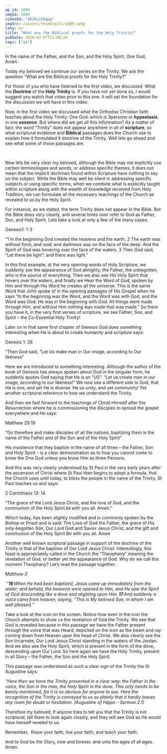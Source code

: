 ```yaml
---
wp_id: 1099
imgId: 1089
videoId: "481HLeZQgwg"
imgSrc: /assets/thumbnails/1089.webp
lang: en
title: "What are the Biblical proofs for the Holy Trinity?"
pubDate: 2018-03-07T11:08:26
tags: ["aa"]
---
```


<p>In the name of the Father, and the Son, and the Holy Spirit, One God, Amen. <span data-ccp-props="{&quot;201341983&quot;:0,&quot;335559739&quot;:160,&quot;335559740&quot;:259}"> </span></p>
<p>Today my beloved we continue our series on the Trinity. We ask the question “What are the Biblical proofs for the Holy Trinity?”<span data-ccp-props="{&quot;201341983&quot;:0,&quot;335559739&quot;:160,&quot;335559740&quot;:259}"> </span></p>
<p>For those of you who have listened to the first video, we discussed  What the <b>Doctrine</b> of the <b>Holy</b> <b>Trinity</b> is. If you have not yet done so, I would suggest you watch that video prior to this one. It will set the foundation for the discussion we will have in this video. <span data-ccp-props="{&quot;201341983&quot;:0,&quot;335559739&quot;:160,&quot;335559740&quot;:259}"> </span></p>
<p>Now, in the first video we discussed what the Orthodox Christian faith teaches about the Holy Trinity: One God: which is 3persons or <b>hypostasis</b>, in one <b>essence</b>. But where did we get all this information? As a matter of fact, the word “Trinity” does not appear anywhere in all of <b>scripture</b>, so what scriptural evidence and <b>Biblical</b> passages does the Church use to explain how it formulated it doctrine of the Trinity. Well lets go ahead and see what some of those passages are. <span data-ccp-props="{&quot;201341983&quot;:0,&quot;335559739&quot;:160,&quot;335559740&quot;:259}"> </span></p>
<p><span data-ccp-props="{&quot;201341983&quot;:0,&quot;335559739&quot;:160,&quot;335559740&quot;:259}"> </span><span data-ccp-props="{&quot;201341983&quot;:0,&quot;335559739&quot;:160,&quot;335559740&quot;:259}"> </span></p>
<p>Now lets be very clear my beloved, although the Bible may not explicitly use certain terminologies and words, or address specific themes, it does not mean that the implicit doctrines found within Scripture have nothing to say on the subject. While the Bible may well be silent in addressing specific subjects or using specific terms, when we combine what is explicitly taught within scripture along with the wealth of knowledge received from Holy Tradition, we can formulate all the necessary teachings of the Church as revealed to us by the Holy Spirit. <span data-ccp-props="{&quot;201341983&quot;:0,&quot;335559739&quot;:160,&quot;335559740&quot;:259}"> </span></p>
<p>For instance, as we stated, the term Trinity does not appear in the Bible. But the Bible does very clearly, and several times over refer to God as Father, Son, and Holy Spirit. Lets take a look at only a few of the many cases: <span data-ccp-props="{&quot;201341983&quot;:0,&quot;335559739&quot;:160,&quot;335559740&quot;:259}"> </span></p>
<p>Genesis1: 1-3<span data-ccp-props="{&quot;201341983&quot;:0,&quot;335559739&quot;:160,&quot;335559740&quot;:259}"> </span></p>
<p>“1 In the beginning God created the heavens and the earth. 2 The earth was without form, and void; and darkness was on the face of the deep. And the Spirit of God was hovering over the face of the waters. 3 Then God said, “Let there be light”; and there was light.”<span data-ccp-props="{&quot;201341983&quot;:0,&quot;335559739&quot;:160,&quot;335559740&quot;:259}"> </span></p>
<p>In this first example, at the very opening words of Holy Scripture, we suddenly see the appearance of God almighty, the Father, the unbegotten, who is the source of everything. Then we also see His Holy Spirit that hovers over the waters, and finally we Hear the Word of God, spoken by Him and through His Word he creates all the universe. This is the same Word that John spoke of in the opening passages of His Gospel when he says “In the beginning was the Word, and the Word was with God, and the Word was God. He was in the beginning with God. All things were made through Him, and without Him nothing was made that was made.” So there you have it, in the very first verses of scripture, we see Father, Son, and Spirit – the Co-Essential Holy Trinity! <span data-ccp-props="{&quot;201341983&quot;:0,&quot;335559739&quot;:160,&quot;335559740&quot;:259}"> </span></p>
<p>Later on in that same first chapter of Genesis God does something interesting when He is about to create humanity and scripture says: <span data-ccp-props="{&quot;201341983&quot;:0,&quot;335559739&quot;:160,&quot;335559740&quot;:259}"> </span></p>
<p>Genesis 1: 26 <span data-ccp-props="{&quot;201341983&quot;:0,&quot;335559739&quot;:160,&quot;335559740&quot;:259}"> </span></p>
<p>“Then God said, “Let Us make man in Our image, according to Our likeness”<span data-ccp-props="{&quot;201341983&quot;:0,&quot;335559739&quot;:160,&quot;335559740&quot;:259}"> </span></p>
<p>Here we are introduced to something interesting. Although the author of the book of Genesis has always spoken about God in the singular form, he suddenly quotes God saying that He is an “US”. “Let us create man in our image, according to our likeness!” We now see a different side to God, that He is one, and yet He is diverse. He us unity, and yet community! Yet another scriptural reference to how we understand the Trinity. <span data-ccp-props="{&quot;201341983&quot;:0,&quot;335559739&quot;:160,&quot;335559740&quot;:259}"> </span></p>
<p>And then we fast forward to the teachings of Christ Himself after the Resurrection where he is commissioning the disciples to spread the gospel everywhere and He says: <span data-ccp-props="{&quot;201341983&quot;:0,&quot;335559739&quot;:160,&quot;335559740&quot;:259}"> </span></p>
<p>Matthew 29:19 <span data-ccp-props="{&quot;201341983&quot;:0,&quot;335559739&quot;:160,&quot;335559740&quot;:259}"> </span></p>
<p>“Go therefore and make disciples of all the nations, baptizing them in the name of the Father and of the Son and of the Holy Spirit”<span data-ccp-props="{&quot;201341983&quot;:0,&quot;335559739&quot;:160,&quot;335559740&quot;:259}"> </span></p>
<p>His insistence that they baptize in the name of all three – the Father, Son and Holy Spirit &#8211; is a clear demonstration as to how you cannot come to know the One God unless you know Him as three Persons.<span data-ccp-props="{&quot;201341983&quot;:0,&quot;335559739&quot;:160,&quot;335559740&quot;:259}"> </span></p>
<p>And this was very clearly understood by St Paul in the very early years after the ascension of Christ where St Paul then begins to adopt a formula, that the Church uses until today, to bless the people in the name of the Trinity. St Paul teaches us and says: <span data-ccp-props="{&quot;201341983&quot;:0,&quot;335559739&quot;:160,&quot;335559740&quot;:259}"> </span></p>
<p>2 Corinthians 13: 14 <span data-ccp-props="{&quot;201341983&quot;:0,&quot;335559739&quot;:160,&quot;335559740&quot;:259}"> </span></p>
<p>“The grace of the Lord Jesus Christ, and the love of God, and the communion of the Holy Spirit <i>be</i> with you all. Amen.”<span data-ccp-props="{&quot;201341983&quot;:0,&quot;335559739&quot;:160,&quot;335559740&quot;:259}"> </span></p>
<p>Which today, has been slightly modified and is commonly spoken by the Bishop or Priest and is said: The Love of God the Father, the grace of His only-begotten Son, Our Lord God and Savior Jesus Christ, and the gift and communion of the Holy Spirit Be with you all. Amen<span data-ccp-props="{&quot;201341983&quot;:0,&quot;335559739&quot;:160,&quot;335559740&quot;:259}"> </span></p>
<p>Another well known scriptural passage in support of the doctrine of the Trinity is that of the baptism of Our Lord Jesus Christ. Interestingly, this feast is appropriately called in the Church the “Theophany” meaning the revelation of God, or better yet the appearance of God. Why do we call this moment Theophany? Let’s read the passage together: <span data-ccp-props="{&quot;201341983&quot;:0,&quot;335559739&quot;:160,&quot;335559740&quot;:259}"> </span></p>
<p><i>Matthew 3</i><span data-ccp-props="{&quot;201341983&quot;:0,&quot;335559739&quot;:160,&quot;335559740&quot;:259}"> </span></p>
<p><i> </i><i>“</i><b><i><span data-fontsize="12">16 </span></i></b><i>When He had been baptized, Jesus came up immediately from the water; and behold, the heavens were opened to Him, and He saw the Spirit of God descending like a dove and alighting upon Him. </i><b><i><span data-fontsize="12">17 </span></i></b><i>And suddenly a voice </i><i>came</i><i> from heaven, saying, “This is My beloved Son, in whom I am well pleased.”</i><span data-ccp-props="{&quot;201341983&quot;:0,&quot;335559739&quot;:160,&quot;335559740&quot;:259}"> </span></p>
<p>Take a look at the icon on the screen. Notice how even in the icon the Church attempts to show us the revelation of God the Trinity. We see that God is revealed because in this passage we have the Father present through the voice that was Heard, depicted on the icon as the beam and ray coming down from Heaven upon the head of Christ. We also clearly see the Son Incarnate, Our Lord Jesus Christ standing in the waters of the Jordan. And we also see the Holy Spirit, which is present in the form of the dove, descending upon Our Lord. So here again we have the Holy Trinity, present in all Glory – the Father, the Son and the Holy Spirit. <span data-ccp-props="{&quot;201341983&quot;:0,&quot;335559739&quot;:160,&quot;335559740&quot;:259}"> </span></p>
<p>This passage was understood as such a clear sign of the Trinity the St Augustine says: <span data-ccp-props="{&quot;201341983&quot;:0,&quot;335559739&quot;:160,&quot;335559740&quot;:259}"> </span></p>
<p><i>“Here then we have the Trinity presented in a clear way: the Father in the voice, the Son in the man, the Holy Spirit in the dove. This only needs to be barely mentioned, for it is so obvious for anyone to see. Here the recognition of the Trinity is conveyed to us so plainly that it hardly leaves any room for doubt or hesitation. [Augustine of Hippo – Sermon 2.1] </i><span data-ccp-props="{&quot;201341983&quot;:0,&quot;335559739&quot;:160,&quot;335559740&quot;:259}"> </span></p>
<p>Therefore my beloved, if anyone tries to tell you that the Trinity is not scriptural, tell them to look again closely, and they will see God as He would have himself reveled to us. <span data-ccp-props="{&quot;201341983&quot;:0,&quot;335559739&quot;:160,&quot;335559740&quot;:259}"> </span></p>
<p>Remember,  Know your faith, live your faith, and teach your faith. <span data-ccp-props="{&quot;201341983&quot;:0,&quot;335559739&quot;:160,&quot;335559740&quot;:259}"> </span></p>
<p>And to God be the Glory, now and forever, and unto the ages of all ages. Amen. <span data-ccp-props="{&quot;201341983&quot;:0,&quot;335559739&quot;:160,&quot;335559740&quot;:259}"> </span></p>
